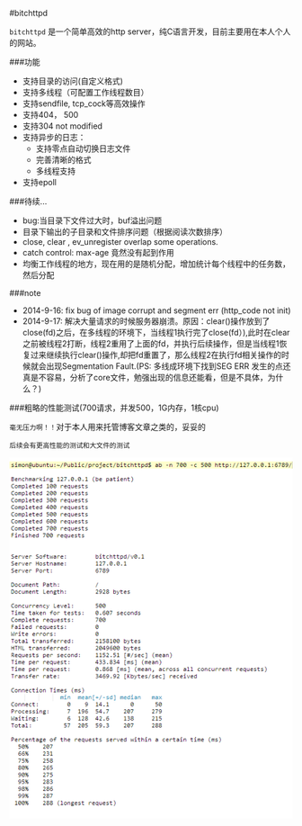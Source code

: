 #bitchttpd

`bitchttpd` 是一个简单高效的http server，纯C语言开发，目前主要用在本人个人的网站。

###功能
* 支持目录的访问(自定义格式)
* 支持多线程（可配置工作线程数目）
* 支持sendfile, tcp_cock等高效操作
* 支持404， 500
* 支持304 not modified
* 支持异步的日志：
    * 支持零点自动切换日志文件
    * 完善清晰的格式
    * 多线程支持
* 支持epoll


###待续...
* bug:当目录下文件过大时，buf溢出问题
* 目录下输出的子目录和文件排序问题（根据阅读次数排序）
*  close, clear , ev_unregister overlap some operations.
*  catch control: max-age 竟然没有起到作用
*  均衡工作线程的地方，现在用的是随机分配，增加统计每个线程中的任务数，然后分配

###note
* 2014-9-16: fix bug of image corrupt and segment err (http_code not init)
* 2014-9-17: 解决大量请求的时候服务器崩溃。原因：clear()操作放到了close(fd)之后，在多线程的环境下，当线程1执行完了close(fd）),此时在clear之前被线程2打断，线程2重用了上面的fd，并执行后续操作，但是当线程1恢复过来继续执行clear()操作,却把fd重置了，那么线程2在执行fd相关操作的时候就会出现Segmentation Fault.(PS: 多线成环境下找到SEG ERR 发生的点还真是不容易，分析了core文件，勉强出现的信息还能看，但是不具体，为什么？)
   
###粗略的性能测试(700请求，并发500，1G内存，1核cpu)

`毫无压力啊！！`对于本人用来托管博客文章之类的，妥妥的

`后续会有更高性能的测试和大文件的测试`

![性能](performance_test/性能测试1.PNG)
